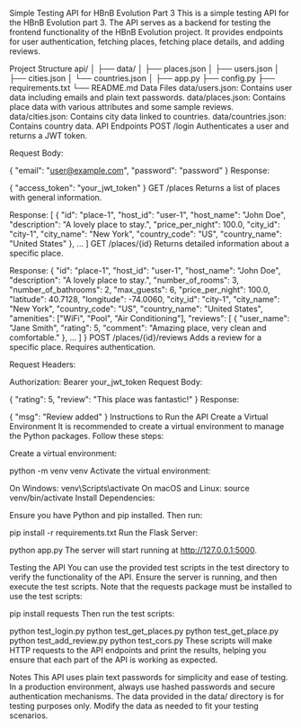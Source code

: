 Simple Testing API for HBnB Evolution Part 3
This is a simple testing API for the HBnB Evolution part 3. The API serves as a backend for testing the frontend functionality of the HBnB Evolution project. It provides endpoints for user authentication, fetching places, fetching place details, and adding reviews.

Project Structure
api/
│
├── data/
│   ├── places.json
│   ├── users.json
│   ├── cities.json
│   └── countries.json
│
├── app.py
├── config.py
├── requirements.txt
└── README.md
Data Files
data/users.json: Contains user data including emails and plain text passwords.
data/places.json: Contains place data with various attributes and some sample reviews.
data/cities.json: Contains city data linked to countries.
data/countries.json: Contains country data.
API Endpoints
POST /login
Authenticates a user and returns a JWT token.

Request Body:

{
    "email": "user@example.com",
    "password": "password"
}
Response:

{
    "access_token": "your_jwt_token"
}
GET /places
Returns a list of places with general information.

Response:
[
    {
        "id": "place-1",
        "host_id": "user-1",
        "host_name": "John Doe",
        "description": "A lovely place to stay.",
        "price_per_night": 100.0,
        "city_id": "city-1",
        "city_name": "New York",
        "country_code": "US",
        "country_name": "United States"
    },
    ...
]
GET /places/{id}
Returns detailed information about a specific place.

Response:
{
    "id": "place-1",
    "host_id": "user-1",
    "host_name": "John Doe",
    "description": "A lovely place to stay.",
    "number_of_rooms": 3,
    "number_of_bathrooms": 2,
    "max_guests": 6,
    "price_per_night": 100.0,
    "latitude": 40.7128,
    "longitude": -74.0060,
    "city_id": "city-1",
    "city_name": "New York",
    "country_code": "US",
    "country_name": "United States",
    "amenities": ["WiFi", "Pool", "Air Conditioning"],
    "reviews": [
        {
            "user_name": "Jane Smith",
            "rating": 5,
            "comment": "Amazing place, very clean and comfortable."
        },
        ...
    ]
}
POST /places/{id}/reviews
Adds a review for a specific place. Requires authentication.

Request Headers:

Authorization: Bearer your_jwt_token
Request Body:

{
    "rating": 5,
    "review": "This place was fantastic!"
}
Response:

{
    "msg": "Review added"
}
Instructions to Run the API
Create a Virtual Environment
It is recommended to create a virtual environment to manage the Python packages. Follow these steps:

Create a virtual environment:

python -m venv venv
Activate the virtual environment:

On Windows:
venv\Scripts\activate
On macOS and Linux:
source venv/bin/activate
Install Dependencies:

Ensure you have Python and pip installed. Then run:

pip install -r requirements.txt
Run the Flask Server:

python app.py
The server will start running at http://127.0.0.1:5000.

Testing the API
You can use the provided test scripts in the test directory to verify the functionality of the API. Ensure the server is running, and then execute the test scripts. Note that the requests package must be installed to use the test scripts:

pip install requests
Then run the test scripts:

python test_login.py
python test_get_places.py
python test_get_place.py
python test_add_review.py
python test_cors.py
These scripts will make HTTP requests to the API endpoints and print the results, helping you ensure that each part of the API is working as expected.

Notes
This API uses plain text passwords for simplicity and ease of testing. In a production environment, always use hashed passwords and secure authentication mechanisms.
The data provided in the data/ directory is for testing purposes only. Modify the data as needed to fit your testing scenarios.
